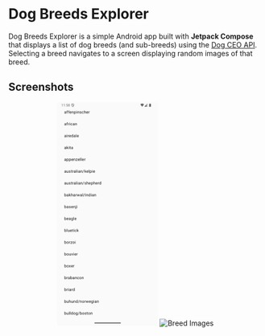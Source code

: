 # Dog Breeds Explorer

Dog Breeds Explorer is a simple Android app built with **Jetpack Compose** that displays a list of dog breeds (and sub-breeds) using the [Dog CEO API](https://dog.ceo/dog-api/documentation/). Selecting a breed navigates to a screen displaying random images of that breed.

## Screenshots

<p align="center">
  <img src="screenshots/breed-list.png" alt="Breed List" width="200px"/>
  <img src="screenshots/breed-images.png" alt="Breed Images" width="200px"/>
</p>
